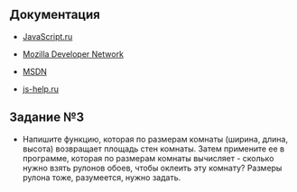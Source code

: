 ## Документация

- [JavaScript.ru](http://javascript.ru/manual)

- [Mozilla Developer Network](https://developer.mozilla.org/ru/docs/Learn/JavaScript)
- [MSDN](https://msdn.microsoft.com/ru-ru/library/6fw3zxcx(v=vs.94).aspx)
- [js-help.ru](http://js-help.net/)



## Задание №3

- Напишите функцию, которая по размерам комнаты (ширина, длина, высота) возвращает площадь стен комнаты.
 Затем примените ее в программе, которая по размерам комнаты вычисляет - сколько нужно взять рулонов обоев, чтобы оклеить эту комнату?
 Размеры рулона тоже, разумеется, нужно задать.

